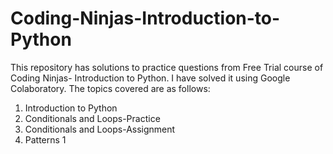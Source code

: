 # Coding-Ninjas-Introduction-to-Python
This repository has solutions to practice questions from Free Trial course of Coding Ninjas- Introduction to Python. I have solved it using Google Colaboratory. The topics covered are as follows:
1. Introduction to Python
2. Conditionals and Loops-Practice
3. Conditionals and Loops-Assignment
4. Patterns 1

